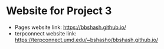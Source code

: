 # Website for Project 3
- Pages website link: https://bbshash.github.io/
- terpconnect website link: https://terpconnect.umd.edu/~bshasho/bbshash.github.io/
